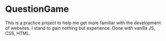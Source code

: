 # QuestionGame
This is a practice project to help me get more familiar with the development of websites. I stand to gain nothing but experience.
Done with vanilla JS, CSS, HTML. 
